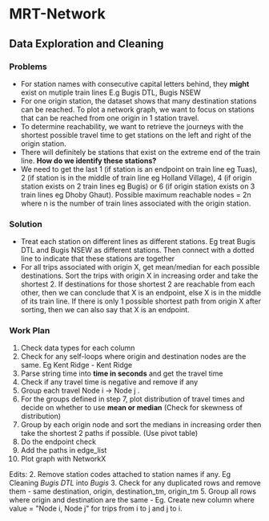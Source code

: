 # MRT-Network

## Data Exploration and Cleaning

### Problems
- For station names with consecutive capital letters behind, they **might** exist on mutiple train lines E.g Bugis DTL, Bugis NSEW
- For one origin station, the dataset shows that many destination stations can be reached. To plot a network graph, we want to focus on stations that can be reached from one origin in 1 station travel.
- To determine reachability, we want to retrieve the journeys with the shortest possible travel time to get stations on the left and right of the origin station.
- There will definitely be stations that exist on the extreme end of the train line. **How do we identify these stations?**
- We need to get the last 1 (if station is an endpoint on train line eg Tuas), 2 (if station is in the middle of train line eg Holland Village), 4 (if origin station exists on 2 train lines eg Bugis) or 6 (if origin station exists on 3 train lines eg Dhoby Ghaut). Possible maximum reachable nodes = 2n where n is the number of train lines associated with the origin station.

### Solution
  - Treat each station on different lines as different stations. Eg treat Bugis DTL and Bugis NSEW as different stations. Then connect with a dotted line to indicate that these stations are together
  - For all trips associated with origin X, get mean/median for each possible destinations. Sort the trips with origin X in increasing order and take the shortest 2. If destinations for those shortest 2 are reachable from each other, then we can conclude that X is an endpoint, else X is in the middle of its train line. If there is only 1 possible shortest path from origin X after sorting, then we can also say that X is an endpoint.

### Work Plan
1. Check data types for each column
2. Check for any self-loops where origin and destination nodes are the same. Eg Kent Ridge - Kent Ridge
3. Parse string time into **time in seconds** and get the travel time
4. Check if any travel time is negative and remove if any
5. Group each travel Node i -> Node j .
6. For the groups defined in step 7, plot distribution of travel times and decide on whether to use **mean or median** (Check for skewness of distribution)
7. Group by each origin node and sort the medians in increasing order then take the shortest 2 paths if possible. (Use pivot table)
8. Do the endpoint check
9. Add the paths in edge_list
10. Plot graph with NetworkX

Edits:
2. Remove station codes attached to station names if any. Eg Cleaning *Bugis DTL* into *Bugis*
3. Check for any duplicated rows and remove them - same destination, origin, destination_tm, origin_tm
5. Group all rows where origin and destination are the same -  Eg. Create new column where value = "Node i, Node j" for trips from i to j and j to i.
